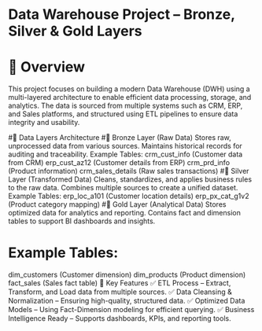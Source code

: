 # Data Warehouse Project – Bronze, Silver & Gold Layers

# 📌 Overview
This project focuses on building a modern Data Warehouse (DWH) using a multi-layered architecture to enable efficient data processing, storage, and analytics. The data is sourced from multiple systems such as CRM, ERP, and Sales platforms, and structured using ETL pipelines to ensure data integrity and usability.

#📁 Data Layers Architecture
#🔹 Bronze Layer (Raw Data)
Stores raw, unprocessed data from various sources.
Maintains historical records for auditing and traceability.
Example Tables:
crm_cust_info (Customer data from CRM)
erp_cust_az12 (Customer details from ERP)
crm_prd_info (Product information)
crm_sales_details (Raw sales transactions)
#🔹 Silver Layer (Transformed Data)
Cleans, standardizes, and applies business rules to the raw data.
Combines multiple sources to create a unified dataset.
Example Tables:
erp_loc_a101 (Customer location details)
erp_px_cat_g1v2 (Product category mapping)
#🔹 Gold Layer (Analytical Data)
Stores optimized data for analytics and reporting.
Contains fact and dimension tables to support BI dashboards and insights.
# Example Tables:
dim_customers (Customer dimension)
dim_products (Product dimension)
fact_sales (Sales fact table)
🚀 Key Features
✅ ETL Process – Extract, Transform, and Load data from multiple sources.
✅ Data Cleansing & Normalization – Ensuring high-quality, structured data.
✅ Optimized Data Models – Using Fact-Dimension modeling for efficient querying.
✅ Business Intelligence Ready – Supports dashboards, KPIs, and reporting tools.


